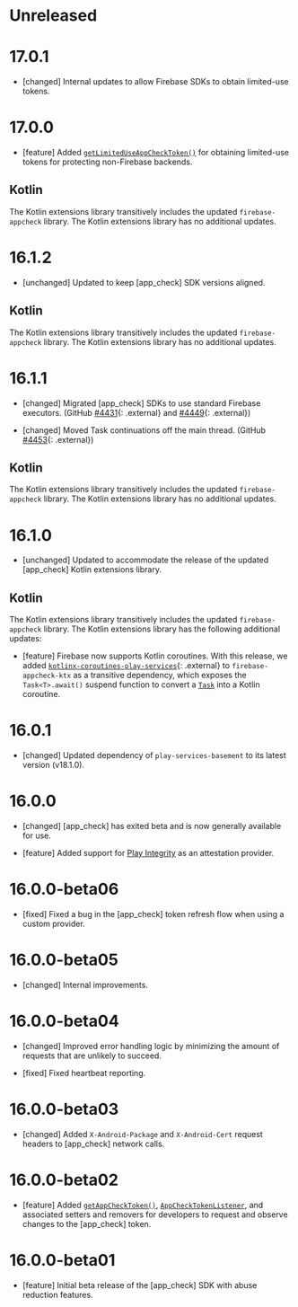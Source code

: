 # Unreleased

# 17.0.1

- [changed] Internal updates to allow Firebase SDKs to obtain limited-use tokens.

# 17.0.0

- [feature] Added [`getLimitedUseAppCheckToken()`](</docs/reference/android/com/google/firebase/appcheck/FirebaseAppCheck#getLimitedUseAppCheckToken()>)
  for obtaining limited-use tokens for protecting non-Firebase backends.

## Kotlin

The Kotlin extensions library transitively includes the updated
`firebase-appcheck` library. The Kotlin extensions library has no additional
updates.

# 16.1.2

- [unchanged] Updated to keep [app_check] SDK versions aligned.

## Kotlin

The Kotlin extensions library transitively includes the updated
`firebase-appcheck` library. The Kotlin extensions library has no additional
updates.

# 16.1.1

- [changed] Migrated [app_check] SDKs to use standard Firebase executors.
  (GitHub [#4431](//github.com/firebase/firebase-android-sdk/issues/4431){: .external}
  and
  [#4449](//github.com/firebase/firebase-android-sdk/issues/4449){: .external})

- [changed] Moved Task continuations off the main thread.
  (GitHub [#4453](//github.com/firebase/firebase-android-sdk/issues/4453){: .external})

## Kotlin

The Kotlin extensions library transitively includes the updated
`firebase-appcheck` library. The Kotlin extensions library has no additional
updates.

# 16.1.0

- [unchanged] Updated to accommodate the release of the updated
  [app_check] Kotlin extensions library.

## Kotlin

The Kotlin extensions library transitively includes the updated
`firebase-appcheck` library. The Kotlin extensions library has the following
additional updates:

- [feature] Firebase now supports Kotlin coroutines.
  With this release, we added
  [`kotlinx-coroutines-play-services`](https://kotlinlang.org/api/kotlinx.coroutines/kotlinx-coroutines-play-services/){: .external}
  to `firebase-appcheck-ktx` as a transitive dependency, which exposes the
  `Task<T>.await()` suspend function to convert a
  [`Task`](https://developers.google.com/android/guides/tasks) into a Kotlin
  coroutine.

# 16.0.1

- [changed] Updated dependency of `play-services-basement` to its latest
  version (v18.1.0).

# 16.0.0

- [changed] [app_check] has exited beta and is now generally available for
  use.

- [feature] Added support for
  [Play Integrity](https://developer.android.com/google/play/integrity) as an
  attestation provider.

# 16.0.0-beta06

- [fixed] Fixed a bug in the [app_check] token refresh flow when using a
  custom provider.

# 16.0.0-beta05

- [changed] Internal improvements.

# 16.0.0-beta04

- [changed] Improved error handling logic by minimizing the amount of requests
  that are unlikely to succeed.

- [fixed] Fixed heartbeat reporting.

# 16.0.0-beta03

- [changed] Added `X-Android-Package` and `X-Android-Cert` request headers to
  [app_check] network calls.

# 16.0.0-beta02

- [feature] Added [`getAppCheckToken()`](</docs/reference/android/com/google/firebase/appcheck/FirebaseAppCheck#getAppCheckToken(boolean)>),
  [`AppCheckTokenListener`](/docs/reference/android/com/google/firebase/appcheck/FirebaseAppCheck.AppCheckListener),
  and associated setters and removers for developers to request and observe
  changes to the [app_check] token.

# 16.0.0-beta01

- [feature] Initial beta release of the [app_check] SDK with abuse reduction
  features.
